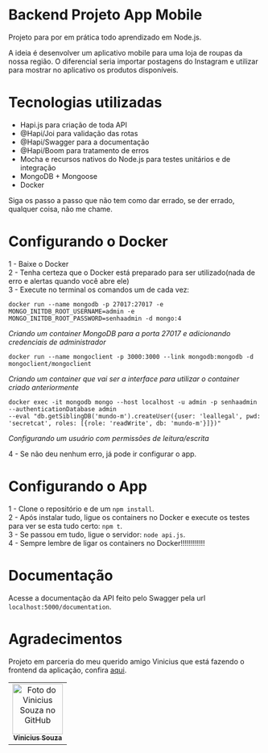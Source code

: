 # Backend Projeto App Mobile

Projeto para por em prática todo aprendizado em Node.js.

A ideia é desenvolver um aplicativo mobile para uma loja de roupas da nossa região. O diferencial seria importar postagens do Instagram e 
utilizar para mostrar no aplicativo os produtos disponíveis.

# Tecnologias utilizadas
- Hapi.js para criação de toda API
- @Hapi/Joi para validação das rotas
- @Hapi/Swagger para a documentação
- @Hapi/Boom para tratamento de erros
- Mocha e recursos nativos do Node.js para testes unitários e de integração
- MongoDB + Mongoose
- Docker

Siga os passo a passo que não tem como dar errado, se der errado, qualquer coisa, não me chame.

# Configurando o Docker

1 - Baixe o Docker<br>
2 - Tenha certeza que o Docker está preparado para ser utilizado(nada de erro e alertas quando você abre ele)<br>
3 - Execute no terminal os comandos um de cada vez:

```
docker run --name mongodb -p 27017:27017 -e MONGO_INITDB_ROOT_USERNAME=admin -e MONGO_INITDB_ROOT_PASSWORD=senhaadmin -d mongo:4
```
*Criando um container MongoDB para a porta 27017 e adicionando credenciais de administrador*
```
docker run --name mongoclient -p 3000:3000 --link mongodb:mongodb -d mongoclient/mongoclient
```
*Criando um container que vai ser a interface para utilizar o container criado anteriormente*
```
docker exec -it mongodb mongo --host localhost -u admin -p senhaadmin --authenticationDatabase admin 
--eval "db.getSiblingDB('mundo-m').createUser({user: 'leallegal', pwd: 'secretcat', roles: [{role: 'readWrite', db: 'mundo-m'}]})"
```
*Configurando um usuário com permissões de leitura/escrita*

4 - Se não deu nenhum erro, já pode ir configurar o app.

# Configurando o App

1 - Clone o repositório e de um `npm install`.<br>
2 - Após instalar tudo, ligue os containers no Docker e execute os testes para ver se esta tudo certo: `npm t`.<br>
3 - Se passou em tudo, ligue o servidor: `node api.js`.<br>
4 - Sempre lembre de ligar os containers no Docker!!!!!!!!!!!!

# Documentação

Acesse a documentação da API feito pelo Swagger pela url `localhost:5000/documentation`.

# Agradecimentos

Projeto em parceria do meu querido amigo Vinicius que está fazendo o frontend da aplicação, confira <a href="https://github.com/V1niSouza/Front-end-Projeto-Mobile-">aqui</a>.
<table>
  <tr>
    <td align="center">
      <a href="https://github.com/V1niSouza">
        <img src="https://avatars.githubusercontent.com/u/99757527?v=4" width="100px;" alt="Foto do Vinicius Souza no GitHub"/><br>
        <sub>
          <b>Vinicius Souza</b>
        </sub>
      </a>
    </td>
</table>
